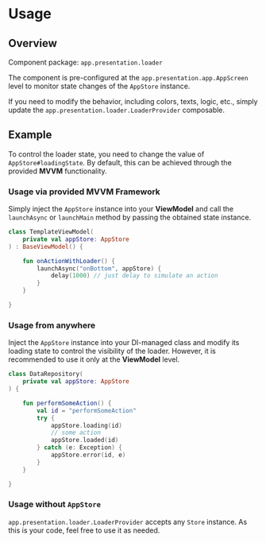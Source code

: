 # Usage

## Overview

Component package: `app.presentation.loader`

The component is pre-configured at the `app.presentation.app.AppScreen` level to monitor state changes of the `AppStore` instance.

If you need to modify the behavior, including colors, texts, logic, etc., simply update the `app.presentation.loader.LoaderProvider` composable.

## Example

To control the loader state, you need to change the value of `AppStore#loadingState`.
By default, this can be achieved through the provided **MVVM** functionality.

### Usage via provided MVVM Framework

Simply inject the `AppStore` instance into your **ViewModel** and call the `launchAsync` or `launchMain` method by passing the obtained state instance.

```kotlin
class TemplateViewModel(
    private val appStore: AppStore
) : BaseViewModel() {

    fun onActionWithLoader() {
        launchAsync("onBottom", appStore) {
            delay(1000) // just delay to simulate an action
        }
    }

}
```

### Usage from anywhere

Inject the `AppStore` instance into your DI-managed class and modify its loading state to control the visibility of the loader.
However, it is recommended to use it only at the **ViewModel** level.

```kotlin
class DataRepository(
    private val appStore: AppStore
) {

    fun performSomeAction() {
        val id = "performSomeAction"
        try {
            appStore.loading(id)
            // some action
            appStore.loaded(id)
        } catch (e: Exception) {
            appStore.error(id, e)
        }
    }

}
```

### Usage without `AppStore`

`app.presentation.loader.LoaderProvider` accepts any `Store` instance. As this is your code, feel free to use it as needed.
